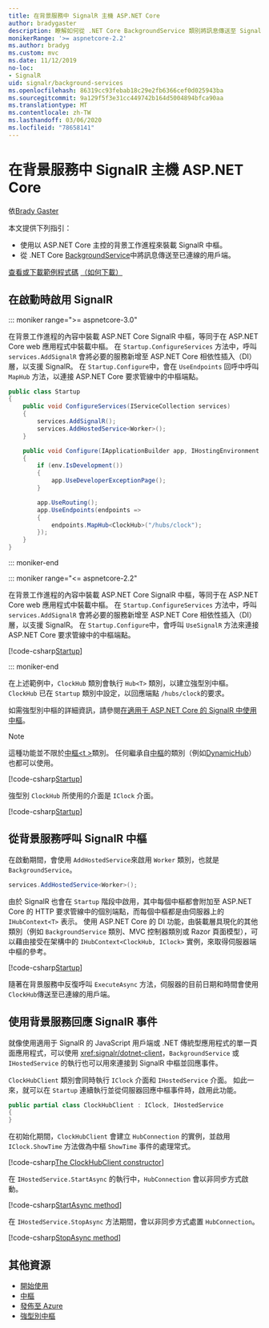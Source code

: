 ```yaml
---
title: 在背景服務中 SignalR 主機 ASP.NET Core
author: bradygaster
description: 瞭解如何從 .NET Core BackgroundService 類別將訊息傳送至 SignalR 用戶端。
monikerRange: '>= aspnetcore-2.2'
ms.author: bradyg
ms.custom: mvc
ms.date: 11/12/2019
no-loc:
- SignalR
uid: signalr/background-services
ms.openlocfilehash: 86319cc93febab18c29e2fb6366cef0d025943ba
ms.sourcegitcommit: 9a129f5f3e31cc449742b164d5004894bfca90aa
ms.translationtype: MT
ms.contentlocale: zh-TW
ms.lasthandoff: 03/06/2020
ms.locfileid: "78658141"
---
```

# <a name="host-aspnet-core-opno-locsignalr-in-background-services"></a>在背景服務中 SignalR 主機 ASP.NET Core

依[Brady Gaster](https://twitter.com/bradygaster)

本文提供下列指引：

* 使用以 ASP.NET Core 主控的背景工作進程來裝載 SignalR 中樞。
* 從 .NET Core [BackgroundService](xref:Microsoft.Extensions.Hosting.BackgroundService)中將訊息傳送至已連線的用戶端。

[查看或下載範例程式碼](https://github.com/dotnet/AspNetCore.Docs/tree/master/aspnetcore/signalr/background-service/sample/) [（如何下載）](xref:index#how-to-download-a-sample)

## <a name="enable-opno-locsignalr-in-startup"></a>在啟動時啟用 SignalR

::: moniker range=">= aspnetcore-3.0"

在背景工作進程的內容中裝載 ASP.NET Core SignalR 中樞，等同于在 ASP.NET Core web 應用程式中裝載中樞。 在 `Startup.ConfigureServices` 方法中，呼叫 `services.AddSignalR` 會將必要的服務新增至 ASP.NET Core 相依性插入（DI）層，以支援 SignalR。 在 `Startup.Configure`中，會在 `UseEndpoints` 回呼中呼叫 `MapHub` 方法，以連接 ASP.NET Core 要求管線中的中樞端點。

```csharp
public class Startup
{
    public void ConfigureServices(IServiceCollection services)
    {
        services.AddSignalR();
        services.AddHostedService<Worker>();
    }

    public void Configure(IApplicationBuilder app, IHostingEnvironment env)
    {
        if (env.IsDevelopment())
        {
            app.UseDeveloperExceptionPage();
        }

        app.UseRouting();
        app.UseEndpoints(endpoints =>
        {
            endpoints.MapHub<ClockHub>("/hubs/clock");
        });
    }
}
```

::: moniker-end

::: moniker range="<= aspnetcore-2.2"

在背景工作進程的內容中裝載 ASP.NET Core SignalR 中樞，等同于在 ASP.NET Core web 應用程式中裝載中樞。 在 `Startup.ConfigureServices` 方法中，呼叫 `services.AddSignalR` 會將必要的服務新增至 ASP.NET Core 相依性插入（DI）層，以支援 SignalR。 在 `Startup.Configure`中，會呼叫 `UseSignalR` 方法來連接 ASP.NET Core 要求管線中的中樞端點。

[!code-csharp[Startup](background-service/sample/Server/Startup.cs?name=Startup)]

::: moniker-end

在上述範例中，`ClockHub` 類別會執行 `Hub<T>` 類別，以建立強型別中樞。 `ClockHub` 已在 `Startup` 類別中設定，以回應端點 `/hubs/clock`的要求。

如需強型別中樞的詳細資訊，請參閱[在適用于 ASP.NET Core 的 SignalR 中使用中樞](xref:signalr/hubs#strongly-typed-hubs)。

> [!NOTE]
> 這種功能並不限於[中樞\<t >](xref:Microsoft.AspNetCore.SignalR.Hub`1)類別。 任何繼承自[中樞](xref:Microsoft.AspNetCore.SignalR.Hub)的類別（例如[DynamicHub](xref:Microsoft.AspNetCore.SignalR.DynamicHub)）也都可以使用。

[!code-csharp[Startup](background-service/sample/Server/ClockHub.cs?name=ClockHub)]

強型別 `ClockHub` 所使用的介面是 `IClock` 介面。

[!code-csharp[Startup](background-service/sample/HubServiceInterfaces/IClock.cs?name=IClock)]

## <a name="call-a-opno-locsignalr-hub-from-a-background-service"></a>從背景服務呼叫 SignalR 中樞

在啟動期間，會使用 `AddHostedService`來啟用 `Worker` 類別，也就是 `BackgroundService`。

```csharp
services.AddHostedService<Worker>();
```

由於 SignalR 也會在 `Startup` 階段中啟用，其中每個中樞都會附加至 ASP.NET Core 的 HTTP 要求管線中的個別端點，而每個中樞都是由伺服器上的 `IHubContext<T>` 表示。 使用 ASP.NET Core 的 DI 功能，由裝載層具現化的其他類別（例如 `BackgroundService` 類別、MVC 控制器類別或 Razor 頁面模型），可以藉由接受在架構中的 `IHubContext<ClockHub, IClock>` 實例，來取得伺服器端中樞的參考。

[!code-csharp[Startup](background-service/sample/Server/Worker.cs?name=Worker)]

隨著在背景服務中反復呼叫 `ExecuteAsync` 方法，伺服器的目前日期和時間會使用 `ClockHub`傳送至已連線的用戶端。

## <a name="react-to-opno-locsignalr-events-with-background-services"></a>使用背景服務回應 SignalR 事件

就像使用適用于 SignalR 的 JavaScript 用戶端或 .NET 傳統型應用程式的單一頁面應用程式，可以使用 <xref:signalr/dotnet-client>，`BackgroundService` 或 `IHostedService` 的執行也可以用來連接到 SignalR 中樞並回應事件。

`ClockHubClient` 類別會同時執行 `IClock` 介面和 `IHostedService` 介面。 如此一來，就可以在 `Startup` 連續執行並從伺服器回應中樞事件時，啟用此功能。

```csharp
public partial class ClockHubClient : IClock, IHostedService
{
}
```

在初始化期間，`ClockHubClient` 會建立 `HubConnection` 的實例，並啟用 `IClock.ShowTime` 方法做為中樞 `ShowTime` 事件的處理常式。

[!code-csharp[The ClockHubClient constructor](background-service/sample/Clients.ConsoleTwo/ClockHubClient.cs?name=ClockHubClientCtor)]

在 `IHostedService.StartAsync` 的執行中，`HubConnection` 會以非同步方式啟動。

[!code-csharp[StartAsync method](background-service/sample/Clients.ConsoleTwo/ClockHubClient.cs?name=StartAsync)]

在 `IHostedService.StopAsync` 方法期間，會以非同步方式處置 `HubConnection`。

[!code-csharp[StopAsync method](background-service/sample/Clients.ConsoleTwo/ClockHubClient.cs?name=StopAsync)]

## <a name="additional-resources"></a>其他資源

* [開始使用](xref:tutorials/signalr)
* [中樞](xref:signalr/hubs)
* [發佈至 Azure](xref:signalr/publish-to-azure-web-app)
* [強型別中樞](xref:signalr/hubs#strongly-typed-hubs)
